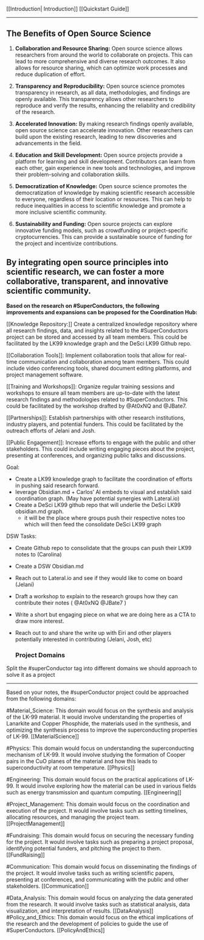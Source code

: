 [[Introduction| Introduction]]
[[Quickstart Guide]]


---
## The Benefits of Open Source Science

1. **Collaboration and Resource Sharing:** Open source science allows researchers from around the world to collaborate on projects. This can lead to more comprehensive and diverse research outcomes. It also allows for resource sharing, which can optimize work processes and reduce duplication of effort.

2. **Transparency and Reproducibility:** Open source science promotes transparency in research, as all data, methodologies, and findings are openly available. This transparency allows other researchers to reproduce and verify the results, enhancing the reliability and credibility of the research.

3. **Accelerated Innovation:** By making research findings openly available, open source science can accelerate innovation. Other researchers can build upon the existing research, leading to new discoveries and advancements in the field.

4. **Education and Skill Development:** Open source projects provide a platform for learning and skill development. Contributors can learn from each other, gain experience in new tools and technologies, and improve their problem-solving and collaboration skills.

5. **Democratization of Knowledge:** Open source science promotes the democratization of knowledge by making scientific research accessible to everyone, regardless of their location or resources. This can help to reduce inequalities in access to scientific knowledge and promote a more inclusive scientific community.

6. **Sustainability and Funding:** Open source projects can explore innovative funding models, such as crowdfunding or project-specific cryptocurrencies. This can provide a sustainable source of funding for the project and incentivize contributions.

By integrating open source principles into scientific research, we can foster a more collaborative, transparent, and innovative scientific community.
---
**Based on the research on #SuperConductors, the following improvements and expansions can be proposed for the Coordination Hub:**

[[Knowledge Repository:]] Create a centralized knowledge repository where all research findings, data, and insights related to the #SuperConductors project can be stored and accessed by all team members. This could be facilitated by the LK99 knowledge graph and the DeSci LK99 Github repo. 

[[Collaboration Tools]]: Implement collaboration tools that allow for real-time communication and collaboration among team members. This could include video conferencing tools, shared document editing platforms, and project management software.

[[Training and Workshops]]: Organize regular training sessions and workshops to ensure all team members are up-to-date with the latest research findings and methodologies related to #SuperConductors. This could be facilitated by the workshop drafted by @At0xNQ and @JBate7.

[[Partnerships]]: Establish partnerships with other research institutions, industry players, and potential funders. This could be facilitated by the outreach efforts of Jelani and Josh.

[[Public Engagement]]: Increase efforts to engage with the public and other stakeholders. This could include writing engaging pieces about the project, presenting at conferences, and organizing public talks and discussions.

Goal: 
- Create a LK99 knowledge graph to facilitate the coordination of efforts in pushing said research forward.
- leverage Obsidian.md + Carlos’ AI embeds to visual and establish said coordination graph. (May have potential synergies with Lateral.io)
- Create a DeSci LK99 github repo that will underlie the DeSci LK99 obsidian.md graph.
    - it will be the place where groups push their respective notes too which will then feed the consolidate DeSci LK99 graph

DSW Tasks:
- Create Github repo to consolidate that the groups can push their LK99 notes to (Carolina)
- Create a DSW Obsidian.md 
- Reach out to Lateral.io and see if they would like to come on board (Jelani)
- Draft a workshop to explain to the research groups how they can contribute their notes ( @At0xNQ @JBate7 )
- Write a short but engaging piece on what we are doing here as a CTA to draw more interest.
- Reach out to and share the write up with Eiri and other players potentially interested in contributing (Jelani, Josh, etc)
  
  ### Project Domains
  
Split the #superConductor tag into different domains we should approach to solve it as a project

---
Based on your notes, the #superConductor project could be approached from the following domains:

#Material_Science: This domain would focus on the synthesis and analysis of the LK-99 material. It would involve understanding the properties of Lanarkite and Copper Phosphide, the materials used in the synthesis, and optimizing the synthesis process to improve the superconducting properties of LK-99. [[MaterialScience]]

#Physics: This domain would focus on understanding the superconducting mechanism of LK-99. It would involve studying the formation of Cooper pairs in the CuO planes of the material and how this leads to superconductivity at room temperature. [[Physics]]

#Engineering: This domain would focus on the practical applications of LK-99. It would involve exploring how the material can be used in various fields such as energy transmission and quantum computing. [[Engineering]]

#Project_Management: This domain would focus on the coordination and execution of the project. It would involve tasks such as setting timelines, allocating resources, and managing the project team.[[ProjectManagement]]

#Fundraising: This domain would focus on securing the necessary funding for the project. It would involve tasks such as preparing a project proposal, identifying potential funders, and pitching the project to them.[[FundRaising]]

#Communication: This domain would focus on disseminating the findings of the project. It would involve tasks such as writing scientific papers, presenting at conferences, and communicating with the public and other stakeholders. [[Communication]]

#Data_Analysis: This domain would focus on analyzing the data generated from the research. It would involve tasks such as statistical analysis, data visualization, and interpretation of results. [[DataAnalysis]]
#Policy_and_Ethics: This domain would focus on the ethical implications of the research and the development of policies to guide the use of #SuperConductors. [[PolicyAndEthics]]